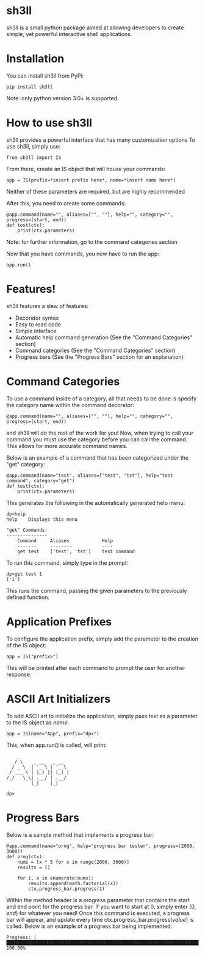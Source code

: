 # sh3ll
sh3ll is a small python package aimed at allowing developers to create simple, yet powerful interactive shell applications.

# Installation
You can install sh3ll from PyPi:

`pip install sh3ll`

Note: only python version 3.0+ is supported.

# How to use sh3ll
sh3ll provides a powerful interface that has many customization options
To use sh3ll, simply use:

`from sh3ll import IS`

From there, create an IS object that will house your commands:

`app = IS(prefix=*insert prefix here*, name=*insert name here*)`

Neither of these parameters are required, but are highly recommended

After this, you need to create some commands:

```
@app.command(name="", aliases=["", ""], help="", category="", progress=(start, end))
def test(ctx):
    print(ctx.parameters)
```

Note: for further information, go to the command categories section

Now that you have commands, you now have to run the app:

`app.run()`

# Features!
sh3ll features a slew of features:
  - Decorator syntax
  - Easy to read code
  - Simple interface
  - Automatic help command generation (See the "Command Categories" section)
  - Command categories (See the "Command Categories" section)
  - Progress bars (See the "Progress Bars" section for an explanation)

# Command Categories
To use a command inside of a category, all that needs to be done is specify the category name within the command decorator:

`@app.command(name="", aliases=["", ""], help="", category="", progress=(start, end))`

and sh3ll will do the rest of the work for you! Now, when trying to call your command you must use the category before you can call the command. This allows for more accurate command names.

Below is an example of a command that has been categorized under the "get" category:

```
@app.command(name="test", aliases=["test", "tst"], help="test command", category="get")
def test(ctx):
    print(ctx.parameters)
```

This generates the following in the automatically generated help menu:

```
dp>help
help	Displays this menu

"get" Commands:
---------------
	Command     Aliases            Help            
	-------     --------           ----
	get test    ['test', 'tst']    test command
```

To run this command, simply type in the prompt:

```
dp>get test 1
['1']
```

This runs the command, passing the given parameters to the previously defined function.

# Application Prefixes
To configure the application prefix, simply add the parameter to the creation of the IS object:

`app = IS("prefix>")`

This will be printed after each command to prompt the user for another response.

# ASCII Art Initializers
To add ASCII art to initialize the application, simply pass text as a parameter to the IS object as *name*:
```
app = IS(name="App", prefix="dp>")
```
This, when app.run() is called, will print:
```
    _                  
   / \    _ __   _ __  
  / _ \  | '_ \ | '_ \ 
 / ___ \ | |_) || |_) |
/_/   \_\| .__/ | .__/ 
         |_|    |_|    

dp>

```

# Progress Bars
Below is a sample method that implements a progress bar:
```
@app.command(name="prog", help="progress bar tester", progress=(2000, 3000))
def prog(ctx):
    nums = [x * 5 for x in range(2000, 3000)]
    results = []

    for i, x in enumerate(nums):
        results.append(math.factorial(x))
        ctx.progress_bar.progress(1)
```
Within the method header is a progress parameter that contains the start and end point for the progress bar. If you want to start at 0, simply enter (0, *end*) for whatever you need! Once this command is executed, a progress bar will appear, and update every time ctx.progress_bar.progress(*value*) is called. Below is an example of a progress bar being implemented:
```
Progress: |████████████████████████████████████████████████████████████████████████████████████████████████████| 100.00%
```
